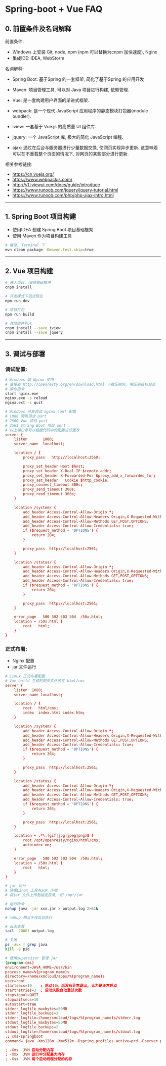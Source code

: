 # Spring-boot + Vue FAQ

## 0. 前置条件及名词解释
前置条件:
* Windows 上安装 Git, node, npm (npm 可以替换为cnpm 加快速度), Nginx
* 集成IDE: IDEA, WebStorm

名词解释:
* Spring Boot: 基于Spring 的一套框架, 简化了基于Spring 的应用开发
* Maven: 项目管理工具, 可以对 Java 项目进行构建, 依赖管理.

* Vue: 是一套构建用户界面的渐进式框架.
* webpack: 是一个现代 JavaScript 应用程序的静态模块打包器(module bundler).
* iview: 一套基于 Vue.js 的高质量 UI 组件库.
* jquery: 一个 JavaScript 库, 极大的简化 JavaScript 编程.
* ajax: 通过在后台与服务器进行少量数据交换, 使网页实现异步更新. 这意味着可以在不重载整个页面的情况下, 对网页的某些部分进行更新.

相关参考链接:
* https://cn.vuejs.org/
* https://www.webpackjs.com/
* http://v1.iviewui.com/docs/guide/introduce
* https://www.runoob.com/jquery/jquery-tutorial.html
* https://www.runoob.com/php/php-ajax-intro.html

---
## 1. Spring Boot 项目构建
* 使用IDEA 创建 Spring Boot 项目基础框架
* 使用 Maven 作为项目构建工具
```bash
# 编译, Terminal 下
mvn clean package -Dmaven.test.skip=true
```

---
## 2. Vue 项目构建
```bash
# 进入项目, 安装基础模块
cnpm install

# 开发模式下调试预览
npm run dev

# 项目打包
npm run build

# 其他组件引入
cnpm install --save iview
cnpm install --save jquery
```

---
## 3. 调试与部署
### 调试配置:
```bash
# Windows 端 Nginx 使用
# 直接去 http://openresty.org/en/download.html 下载压缩包, 解压到目标目录
# 操作指令
start nginx.exe
nginx.exe -s reload
nginx.ext -s quit
```

```conf
# Windows 开发调试 nginx.conf 配置
# 1080 网页请求 port
# 2560 Vue 项目 port
# 2561 String Boot 项目 port 
# 以上端口号可以根据代码中的配置进行更改
server {
    listen       1080;
    server_name  localhost;

    location / {
        proxy_pass   http://localhost:2560;

        proxy_set_header Host $host;
        proxy_set_header X-Real-IP $remote_addr;
        proxy_set_header X-Forwarded-For $proxy_add_x_forwarded_for;
        proxy_set_header   Cookie $http_cookie;
        proxy_connect_timeout 300s;
        proxy_send_timeout 300s;
        proxy_read_timeout 300s;
    }

    location /system/ {
        add_header Access-Control-Allow-Origin *;
        add_header Access-Control-Allow-Headers Origin,X-Requested-With,Content-Type,Accept,Cookie,Set-Cookie;
        add_header Access-Control-Allow-Methods GET,POST,OPTIONS;
        add_header Access-Control-Allow-Credentials: true;
        if ($request_method = 'OPTIONS') {
            return 204;
        }

        proxy_pass  http://localhost:2561;
    }

    location /status/ {
        add_header Access-Control-Allow-Origin *;
        add_header Access-Control-Allow-Headers Origin,X-Requested-With,Content-Type,Accept,Cookie,Set-Cookie;
        add_header Access-Control-Allow-Methods GET,POST,OPTIONS;
        add_header Access-Control-Allow-Credentials: true;
        if ($request_method = 'OPTIONS') {
            return 204;
        }

        proxy_pass  http://localhost:2561;
    }

    error_page   500 502 503 504  /50x.html;
    location = /50x.html {
        root   html;
    }
}
```

### 正式布署:
* Nginx 配置
* jar 文件运行

```conf
# Linux 正式布署配置
# Vue build 生成的网页文件放在 html/cms 
server {
    listen 	1080;
    server_name localhost;

    location / {
        root   html/cms;
        index  index.html index.htm;
    }

    location /system/ {
        add_header Access-Control-Allow-Origin *;
        add_header Access-Control-Allow-Headers Origin,X-Requested-With,Content-Type,Accept,Cookie,Set-Cookie;
        add_header Access-Control-Allow-Methods GET,POST,OPTIONS;
        add_header Access-Control-Allow-Credentials: true;
        if ($request_method = 'OPTIONS') {
            return 204;
        }

        proxy_pass  http://localhost:2561;
    }

    location /status/ {
        add_header Access-Control-Allow-Origin *;
        add_header Access-Control-Allow-Headers Origin,X-Requested-With,Content-Type,Accept,Cookie,Set-Cookie;
        add_header Access-Control-Allow-Methods GET,POST,OPTIONS;
        add_header Access-Control-Allow-Credentials: true;
        if ($request_method = 'OPTIONS') {
            return 204;
        }

        proxy_pass  http://localhost:2561;
    }

    location ~ .*\.(gif|jpg|jpeg|png)$ {
        root /opt/openresty/nginx/html/cms;
        autoindex on;
    }   

    error_page   500 502 503 504  /50x.html;
    location = /50x.html {
        root   html;
    }
}
```

```bash
# jar 运行
# 确保Linux 上具有JDK 环境
# 将jar 文件上传到指定目录, 如 /opt/jar

# 运行命令
nohup java -jar xxx.jar > output.log 2>&1&

# nohup 相当于在后台执行

# 日志查看
tail -2000f output.log

# 关闭
ps -aux | grep java
kill -9 pid
```

```conf
# 使用supervisor 管理 jar
[program:cms]
environment=JAVA_HOME=/usr/bin
process_name=%(program_name)s
directory=/home/xmcloud/apps/%(program_name)s
user=root
startsecs=10    ; 启动10s 后没有异常退出, 认为是正常启动
startretries=3  ; 启动失败自动重试次数
stopsignal=QUIT 
stopwaitsecs=10 
autostart=true
stderr_logfile_maxbytes=50MB
stderr_logfile_backups=2
stderr_logfile=/home/xmcloud/logs/%(program_name)s/stderr.log
stdout_logfile_maxbytes=50MB
stdout_logfile_backups=2
stdout_logfile=/home/xmcloud/logs/%(program_name)s/stdout.log
;; cms-springboot
command= java -Xms128m -Xmx512m -Dspring.profiles.active=prd -Dserver.port=2560 -jar /home/xmcloud/apps/%(program_name)s/cms.jar

; -Xms  JVM 启动分配内存
; -Xmx  JVM 运行中分配最大内存
; -Xss  JVM 每个启动线程分配的内存
```
